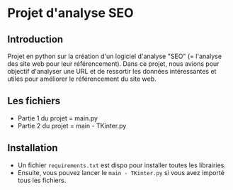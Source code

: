 # Projet d'analyse SEO

## Introduction
Projet en python sur la création d'un logiciel d'analyse "SEO" (= l'analyse des site web pour leur référencement).
Dans ce projet, nous avions pour objectif d'analyser une URL et de ressortir les données intéressantes et utiles pour améliorer le référencement du site web.

## Les fichiers
- Partie 1 du projet = main.py
- Partie 2 du projet = main - TKinter.py

## Installation
- Un fichier `requirements.txt` est dispo pour installer toutes les librairies.
- Ensuite, vous pouvez lancer le `main - TKinter.py` si vous avez importé tous les fichiers.
